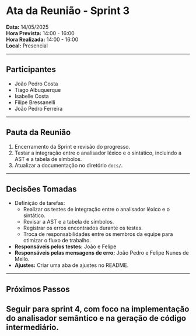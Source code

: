 # Ata da Reunião - Sprint 3

**Data:** 14/05/2025  
**Hora Prevista:** 14:00 - 16:00  
**Hora Realizada:** 14:00 - 16:00  
**Local:** Presencial  

---  

## Participantes  

- João Pedro Costa  
- Tiago Albuquerque  
- Isabelle Costa  
- Filipe Bressanelli
- João Pedro Ferreira
---  

## Pauta da Reunião  

1. Encerramento da Sprint e revisão do progresso.
2. Testar a integração entre o analisador léxico e o sintático, incluindo a AST e a tabela de símbolos.
3. Atualizar a documentação no diretório `docs/`.
---  

## Decisões Tomadas  
- Definição de tarefas:
    - Realizar os testes de integração entre o analisador léxico e o sintático.
    - Revisar a AST e a tabela de símbolos.
    - Registrar os erros encontrados durante os testes.
    - Troca de responsabilidades entre os membros da equipe para otimizar o fluxo de trabalho.
- **Responsáveis pelos testes:** João e Felipe
- **Responsáveis pelas mensagens de erro:** João Pedro e Felipe Nunes de Mello.
- **Ajustes:** Criar uma aba de ajustes no README.  

---  

## Próximos Passos

Seguir para sprint 4, com foco na implementação do analisador semântico e na geração de código intermediário.
---